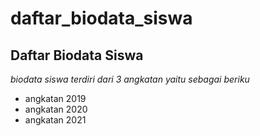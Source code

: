 daftar_biodata_siswa
==
Daftar Biodata Siswa
--
*biodata siswa terdiri dari 3 angkatan yaitu sebagai beriku*
- angkatan 2019
- angkatan 2020
- angkatan 2021
